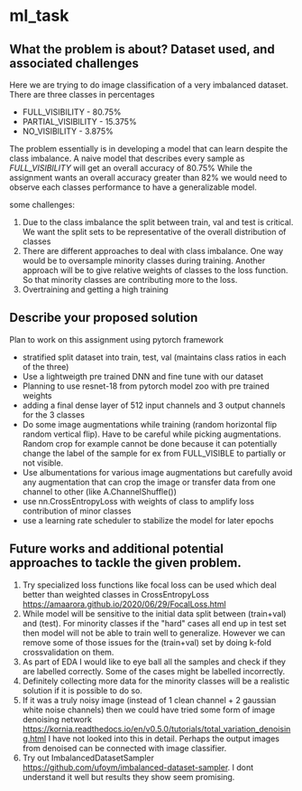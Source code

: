 # ml_task

## What the problem is about? Dataset used, and associated challenges

Here we are trying to do image classification of a very imbalanced dataset. There are three classes in percentages
* FULL_VISIBILITY  -  80.75%
* PARTIAL_VISIBILITY  -  15.375%
* NO_VISIBILITY   -   3.875%

The problem essentially is in developing a model that can learn despite the class imbalance.
A naive model that describes every sample as *FULL_VISIBILITY* will get an overall accuracy of 80.75%
While the assignment wants an overall accuracy greater than 82% we would need to observe each classes performance to have a generalizable model.

some challenges:

1. Due to the class imbalance the split between train, val and test is critical. We want the split sets to be representative of the overall distribution of classes
2. There are different approaches to deal with class imbalance. One way would be to oversample minority classes during training. Another approach will be to give relative weights of classes to the loss function. So that minority classes are contributing more to the loss.
3. Overtraining and getting a high training



## Describe your proposed solution

Plan to work on this assignment using pytorch framework

* stratified split dataset into train, test, val (maintains class ratios in each of the three)
* Use a lightweigth pre trained DNN and fine tune with our dataset
* Planning to use resnet-18 from pytorch model zoo with pre trained weights
* adding a final dense layer of 512 input channels and 3 output channels for  the 3 classes
* Do some image augmentations while training (random horizontal flip random vertical flip). Have to be careful while picking augmentations. Random crop for example cannot be done because it can potentially change the label of the sample for ex from FULL_VISIBLE to partially or not visible.
* Use albumentations for various image augmentations but carefully avoid any augmentation that can crop the image or transfer data from one channel to other (like A.ChannelShuffle())
* use nn.CrossEntropyLoss with weights of class to amplify loss contribution of minor classes
* use a learning rate scheduler to stabilize the model for later epochs

## Future works and additional potential approaches to tackle the given problem.

1. Try specialized loss functions like focal loss can be used which deal better than weighted classes in CrossEntropyLoss https://amaarora.github.io/2020/06/29/FocalLoss.html
2. While model will be sensitive to the initial data split between (train+val) and (test). For minority classes if the "hard" cases all end up in test set then model will not be able to train well to generalize. However we can remove some of those issues for the (train+val) set by doing k-fold crossvalidation on them.
3. As part of EDA I would like to eye ball all the samples and check if they are labelled correctly. Some of the cases might be labelled incorrectly.
4. Definitely collecting more data for the minority classes will be a realistic solution if it is possible to do so.
5. If it was a truly noisy image (instead of 1 clean channel + 2 gaussian white noise channels) then we could have tried some form of image denoising network https://kornia.readthedocs.io/en/v0.5.0/tutorials/total_variation_denoising.html  I have not looked into this in detail. Perhaps the output images from denoised can be connected with image classifier.
6. Try out ImbalancedDatasetSampler https://github.com/ufoym/imbalanced-dataset-sampler. I dont understand it well but results they show seem promising.